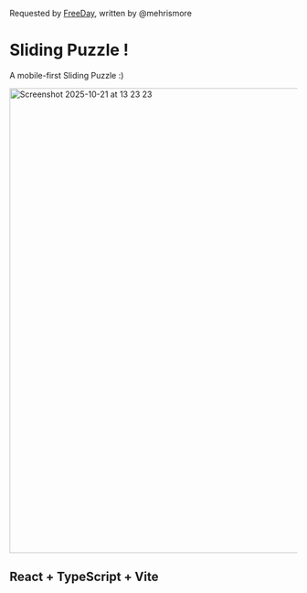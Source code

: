 Requested by [FreeDay](https://www.freeday.ai/), written by @mehrismore

# Sliding Puzzle !
 A mobile-first Sliding Puzzle :)

<img width="690" height="814" alt="Screenshot 2025-10-21 at 13 23 23" src="https://github.com/user-attachments/assets/7ef7ac05-436c-42b1-8ad0-da4ba8566ef7" />


## React + TypeScript + Vite
